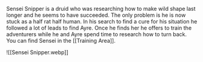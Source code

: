 Sensei Snipper is a druid who was researching how to make wild shape last longer and he seems to have succeeded. The only problem is he is now stuck as a half rat half human. In his search to find a cure for his situation he followed a lot of leads to find Ayre. Once he finds her he offers to train the adventurers while he and Ayre spend time to research how to turn back. 
You can find Sensei in the [[Training Area]].

![[Sensei Snipper.webp]]
